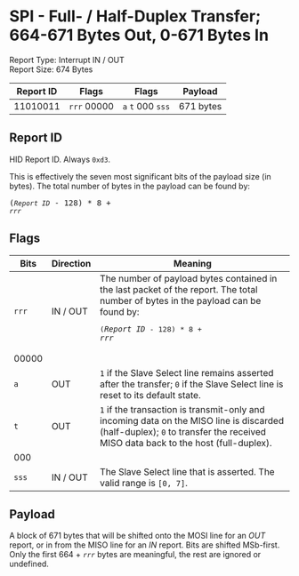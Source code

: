
# SPI - Full- / Half-Duplex Transfer; 664-671 Bytes Out, 0-671 Bytes In
Report Type: Interrupt IN / OUT<br />
Report Size: 674 Bytes

| Report ID | Flags | Flags | Payload |
|-----------|-------|-------|---------|
| 11010011 | `rrr`&nbsp;00000 | `a`&nbsp;`t`&nbsp;000&nbsp;`sss` | 671 bytes |

## Report ID
HID Report ID.  Always `0xd3`.

This is effectively the seven most significant bits of the payload size (in bytes).  The total number of bytes in the payload can be found by: <pre>(*`Report ID`* - 128) * 8 + *`rrr`*</pre>

## Flags

| Bits  | Direction | Meaning |
|-------|-----------|---------|
| `rrr` | IN / OUT  | The number of payload bytes contained in the last packet of the report.  The total number of bytes in the payload can be found by: <pre>(*`Report ID`* - 128) * 8 + *`rrr`*</pre> |
| 00000 |          |                                                                       |
| `a`   | OUT      | `1` if the Slave Select line remains asserted after the transfer; `0` if the Slave Select line is reset to its default state. |
| `t`   | OUT      | `1` if the transaction is transmit-only and incoming data on the MISO line is discarded (half-duplex); `0` to transfer the received MISO data back to the host (full-duplex). |
| 000   |          |                                                                       |
| `sss` | IN / OUT | The Slave Select line that is asserted.  The valid range is `[0, 7]`. |

## Payload
A block of 671 bytes that will be shifted onto the MOSI line for an *OUT* report, or in from the MISO line for an *IN* report.  Bits are shifted MSb-first.  Only the first 664 + *`rrr`* bytes are meaningful, the rest are ignored or undefined.
